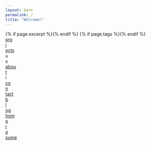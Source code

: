 ```yaml
---
layout: bare
permalink: /
title: "Welcome!"
---
```


<html>
	<head>
		<title>{% if page.title %}{{ page.title }} • {% endif %}{{ site.title }}</title>
    {% if page.excerpt %}<meta name="description" content="{{ page.excerpt | strip_html }}">{% endif %}
    {% if page.tags %}<meta name="keywords" content="{{ page.tags | join: ', ' }}">{% endif %}
    <link href='http://fonts.googleapis.com/css?family=Source+Sans+Pro:400,300,300italic,400italic' rel='stylesheet' type='text/css'>
    <link href='http://fonts.googleapis.com/css?family=Bree+Serif' rel='stylesheet' type='text/css'>
    <link rel="stylesheet" href="{{ "/css/acrostic.css" | prepend: site.baseurl }}">
    <link rel="stylesheet" href="{{ "/css/animsition.min.css" | prepend: site.baseurl }}">
    <meta name="viewport" content="initial-scale=1, minimum-scale=1" />
    <meta name="HandheldFriendly" content="True">
    <meta name="MobileOptimized" content="320">
	</head>
	<body>
    <div class='animsition'>
      <div class='wrapper'>
      	<div class='projects center'>
        	<a href='/projects' class='animsition-link'>
          		<div class='pro fade'>pro</div>
          		<div class='j name'>j</div>
          		<div class='ects fade'>ects</div>
        	</a>
      	</div>
      	<div class='u name center'>u</div>
      	<div class='s name center'>s</div>
      	<div class='about center'>
        	<a href='/about' class='animsition-link'>
        		<div class='abou fade'>abou</div>
        		<div class='t name'>t</div>
        	</a>
      	</div>
      	<div class='i name center'>i</div>
      	<div class='contact center'>
        	<a href='/contact' class='animsition-link'>
          		<div class='co fade'>co</div>
          		<div class='n name'>n</div>
          		<div class='tact fade'>tact</div>
        	</a>
      	</div>
      	<div class='blog center'>
        	<a href='/blog' class='animsition-link'>
            	<div class='b fade'>b</div>
                <div class='l name'>l</div>
                <div class='og fade'>og</div>
            </a>
        </div>
      	<div class='home center'>
          <a href='/home' class='animsition-link'>
              <div class='hom fade'>hom</div>
              <div class='e name'>e</div>
          </a>
        </div>
      	<div class='resume center'>
        	<a href='/resume' class='animsition-link'>
          		<div class='r fade'>r</div>
          		<div class='e2 name'>e</div>
          		<div class='sume fade'>sume</div>
        	</a>
      	</div>
      </div>
    </div>
    <script src="http://ajax.googleapis.com/ajax/libs/jquery/1.11.1/jquery.min.js"></script>
    <script src="{{ "/js/jquery.animsition.min.js" | prepend: site.baseurl }}"></script>
    <script src="{{ "/js/acrostic.js" | prepend: site.baseurl }}"></script>
	</body>
</html>